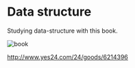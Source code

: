 # Data structure

Studying data-structure with this book.

![book](http://image.yes24.com/momo/TopCate1232/MidCate001/123106048.jpg)

http://www.yes24.com/24/goods/6214396
